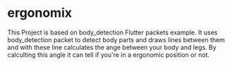 # ergonomix

This Project is based on body_detection Flutter packets example. It uses body_detection packet to detect body parts and draws lines between them and with these line calculates the ange between your body and legs. By calculting this angle it can tell if you're in a ergonomic position or not. 
